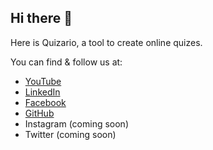 ## Hi there 👋

Here is Quizario, a tool to create online quizes.

You can find & follow us at:
- [YouTube](https://www.youtube.com/@quizario)
- [LinkedIn](https://www.linkedin.com/company/quizario/)
- [Facebook](https://www.facebook.com/quizario)
- [GitHub](https://github.com/quizario)
- Instagram (coming soon)
- Twitter (coming soon)
